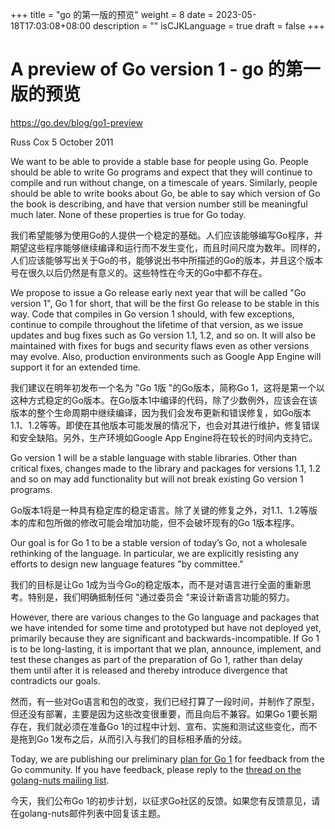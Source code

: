 +++
title = "go 的第一版的预览"
weight = 8
date = 2023-05-18T17:03:08+08:00
description = ""
isCJKLanguage = true
draft = false
+++

# A preview of Go version 1 - go 的第一版的预览

https://go.dev/blog/go1-preview

Russ Cox
5 October 2011

We want to be able to provide a stable base for people using Go. People should be able to write Go programs and expect that they will continue to compile and run without change, on a timescale of years. Similarly, people should be able to write books about Go, be able to say which version of Go the book is describing, and have that version number still be meaningful much later. None of these properties is true for Go today.

我们希望能够为使用Go的人提供一个稳定的基础。人们应该能够编写Go程序，并期望这些程序能够继续编译和运行而不发生变化，而且时间尺度为数年。同样的，人们应该能够写出关于Go的书，能够说出书中所描述的Go的版本，并且这个版本号在很久以后仍然是有意义的。这些特性在今天的Go中都不存在。

We propose to issue a Go release early next year that will be called "Go version 1", Go 1 for short, that will be the first Go release to be stable in this way. Code that compiles in Go version 1 should, with few exceptions, continue to compile throughout the lifetime of that version, as we issue updates and bug fixes such as Go version 1.1, 1.2, and so on. It will also be maintained with fixes for bugs and security flaws even as other versions may evolve. Also, production environments such as Google App Engine will support it for an extended time.

我们建议在明年初发布一个名为 "Go 1版 "的Go版本，简称Go 1，这将是第一个以这种方式稳定的Go版本。在Go版本1中编译的代码，除了少数例外，应该会在该版本的整个生命周期中继续编译，因为我们会发布更新和错误修复，如Go版本1.1、1.2等等。即使在其他版本可能发展的情况下，也会对其进行维护，修复错误和安全缺陷。另外，生产环境如Google App Engine将在较长的时间内支持它。

Go version 1 will be a stable language with stable libraries. Other than critical fixes, changes made to the library and packages for versions 1.1, 1.2 and so on may add functionality but will not break existing Go version 1 programs.

Go版本1将是一种具有稳定库的稳定语言。除了关键的修复之外，对1.1、1.2等版本的库和包所做的修改可能会增加功能，但不会破坏现有的Go 1版本程序。

Our goal is for Go 1 to be a stable version of today’s Go, not a wholesale rethinking of the language. In particular, we are explicitly resisting any efforts to design new language features "by committee."

我们的目标是让Go 1成为当今Go的稳定版本，而不是对语言进行全面的重新思考。特别是，我们明确抵制任何 "通过委员会 "来设计新语言功能的努力。

However, there are various changes to the Go language and packages that we have intended for some time and prototyped but have not deployed yet, primarily because they are significant and backwards-incompatible. If Go 1 is to be long-lasting, it is important that we plan, announce, implement, and test these changes as part of the preparation of Go 1, rather than delay them until after it is released and thereby introduce divergence that contradicts our goals.

然而，有一些对Go语言和包的改变，我们已经打算了一段时间，并制作了原型，但还没有部署，主要是因为这些改变很重要，而且向后不兼容。如果Go 1要长期存在，我们就必须在准备Go 1的过程中计划、宣布、实施和测试这些变化，而不是拖到Go 1发布之后，从而引入与我们的目标相矛盾的分歧。

Today, we are publishing our preliminary [plan for Go 1](https://docs.google.com/document/pub?id=1ny8uI-_BHrDCZv_zNBSthNKAMX_fR_0dc6epA6lztRE) for feedback from the Go community. If you have feedback, please reply to the [thread on the golang-nuts mailing list](http://groups.google.com/group/golang-nuts/browse_thread/thread/badc4f323431a4f6).

今天，我们公布Go 1的初步计划，以征求Go社区的反馈。如果您有反馈意见，请在golang-nuts邮件列表中回复该主题。
